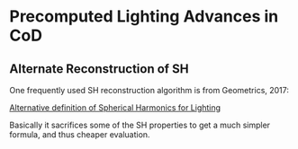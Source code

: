 # Precomputed Lighting Advances in CoD

## Alternate Reconstruction of SH

One frequently used SH reconstruction algorithm is from Geometrics, 2017:

[Alternative definition of Spherical Harmonics for Lighting](https://grahamhazel.com/blog/2017/12/18/alternative-definition-of-spherical-harmonics-for-lighting/)

Basically it sacrifices some of the SH properties to get a much simpler formula, and thus cheaper evaluation.
